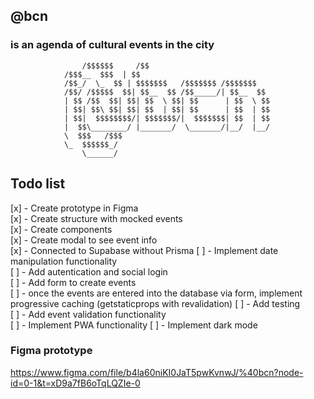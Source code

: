 ## @bcn

### is an agenda of cultural events in the city

                    /$$$$$$     /$$
                /$$$__  $$$  | $$
                /$$_/  \_  $$ | $$$$$$$   /$$$$$$$ /$$$$$$$
                /$$/ /$$$$$  $$| $$__  $$ /$$_____/| $$__  $$
                | $$ /$$  $$| $$| $$  \ $$| $$      | $$  \ $$
                | $$| $$\ $$| $$| $$  | $$| $$      | $$  | $$
                | $$|  $$$$$$$$/| $$$$$$$/|  $$$$$$$| $$  | $$
                |  $$\________/ |_______/  \_______/|__/  |__/
                \  $$$   /$$$
                \_  $$$$$$_/
                    \______/

## Todo list

[x] - Create prototype in Figma  
[x] - Create structure with mocked events  
[x] - Create components  
[x] - Create modal to see event info  
[x] - Connected to Supabase without Prisma
[ ] - Implement date manipulation functionality  
[ ] - Add autentication and social login  
[ ] - Add form to create events  
[ ] - once the events are entered into the database via form, implement progressive caching (getstaticprops with revalidation)
[ ] - Add testing  
[ ] - Add event validation functionality  
[ ] - Implement PWA functionality
[ ] - Implement dark mode

### Figma prototype

https://www.figma.com/file/b4la60niKI0JaT5pwKvnwJ/%40bcn?node-id=0-1&t=xD9a7fB6oTqLQZIe-0
